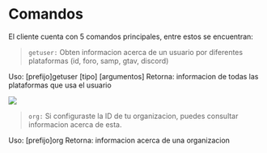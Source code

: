 # Comandos
 El cliente cuenta con 5 comandos principales, entre estos se encuentran:
 > ``getuser:`` Obten informacion acerca de un usuario por diferentes plataformas (id, foro, samp, gtav, discord)
 
   Uso: [prefijo]getuser [tipo] [argumentos]
   Retorna: informacion de todas las plataformas que usa el usuario
   
   <img src="https://cdn.discordapp.com/attachments/746984137180577863/746984164036968468/unknown.png">
   
 > ``org:`` Si configuraste la ID de tu organizacion, puedes consultar informacion acerca de esta.
 
   Uso: [prefijo]org
   Retorna: informacion acerca de una organizacion
